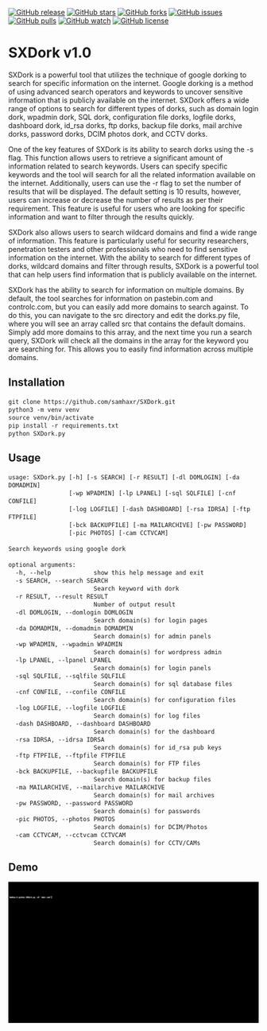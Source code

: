 [![GitHub release](https://img.shields.io/badge/release-v1.0.0-brightgreen?style=flat-square)](https://github.com/samhaxr/SXDork/releases/tag/v1.0.0)
[![GitHub stars](https://img.shields.io/github/stars/samhaxr/SXDork?style=flat-square)](https://github.com/samhaxr/SXDork/stargazers)
[![GitHub forks](https://img.shields.io/github/forks/samhaxr/SXDork?style=flat-square)](https://github.com/samhaxr/SXDork/network)
[![GitHub issues](https://img.shields.io/github/issues/samhaxr/SXDork?style=flat-square)](https://github.com/samhaxr/SXDork/issues)
[![GitHub pulls](https://img.shields.io/github/issues-pr/samhaxr/SXDork?style=flat-square)](https://github.com/samhaxr/SXDork/pulls)
[![GitHub watch](https://img.shields.io/github/watchers/samhaxr/SXDork?style=flat-square)](https://github.com/samhaxr/SXDork/watch)
[![GitHub license](https://img.shields.io/github/license/samhaxr/SXDork?style=flat-square)](https://github.com/samhaxr/SXDork/blob/main/LICENSE)

# SXDork v1.0

SXDork is a powerful tool that utilizes the technique of google dorking to search for specific information on the internet. Google dorking is a method of using advanced search operators and keywords to uncover sensitive information that is publicly available on the internet. SXDork offers a wide range of options to search for different types of dorks, such as domain login dork, wpadmin dork, SQL dork, configuration file dorks, logfile dorks, dashboard dork, id_rsa dorks, ftp dorks, backup file dorks, mail archive dorks, password dorks, DCIM photos dork, and CCTV dorks.

One of the key features of SXDork is its ability to search dorks using the -s flag. This function allows users to retrieve a significant amount of information related to search keywords. Users can specify specific keywords and the tool will search for all the related information available on the internet. Additionally, users can use the -r flag to set the number of results that will be displayed. The default setting is 10 results, however, users can increase or decrease the number of results as per their requirement. This feature is useful for users who are looking for specific information and want to filter through the results quickly.

SXDork also allows users to search wildcard domains and find a wide range of information. This feature is particularly useful for security researchers, penetration testers and other professionals who need to find sensitive information on the internet. With the ability to search for different types of dorks, wildcard domains and filter through results, SXDork is a powerful tool that can help users find information that is publicly available on the internet.

SXDork has the ability to search for information on multiple domains. By default, the tool searches for information on pastebin.com and controlc.com, but you can easily add more domains to search against. To do this, you can navigate to the src directory and edit the dorks.py file, where you will see an array called src that contains the default domains. Simply add more domains to this array, and the next time you run a search query, SXDork will check all the domains in the array for the keyword you are searching for. This allows you to easily find information across multiple domains.

## Installation
```
git clone https://github.com/samhaxr/SXDork.git
python3 -m venv venv
source venv/bin/activate
pip install -r requirements.txt
python SXDork.py

```
## Usage
```
usage: SXDork.py [-h] [-s SEARCH] [-r RESULT] [-dl DOMLOGIN] [-da DOMADMIN]
                 [-wp WPADMIN] [-lp LPANEL] [-sql SQLFILE] [-cnf CONFILE]
                 [-log LOGFILE] [-dash DASHBOARD] [-rsa IDRSA] [-ftp FTPFILE]
                 [-bck BACKUPFILE] [-ma MAILARCHIVE] [-pw PASSWORD]
                 [-pic PHOTOS] [-cam CCTVCAM]

Search keywords using google dork

optional arguments:
  -h, --help            show this help message and exit
  -s SEARCH, --search SEARCH
                        Search keyword with dork
  -r RESULT, --result RESULT
                        Number of output result
  -dl DOMLOGIN, --domlogin DOMLOGIN
                        Search domain(s) for login pages
  -da DOMADMIN, --domadmin DOMADMIN
                        Search domain(s) for admin panels
  -wp WPADMIN, --wpadmin WPADMIN
                        Search domain(s) for wordpress admin
  -lp LPANEL, --lpanel LPANEL
                        Search domain(s) for login panels
  -sql SQLFILE, --sqlfile SQLFILE
                        Search domain(s) for sql database files
  -cnf CONFILE, --confile CONFILE
                        Search domain(s) for configuration files
  -log LOGFILE, --logfile LOGFILE
                        Search domain(s) for log files
  -dash DASHBOARD, --dashboard DASHBOARD
                        Search domain(s) for the dashboard
  -rsa IDRSA, --idrsa IDRSA
                        Search domain(s) for id_rsa pub keys
  -ftp FTPFILE, --ftpfile FTPFILE
                        Search domain(s) for FTP files
  -bck BACKUPFILE, --backupfile BACKUPFILE
                        Search domain(s) for backup files
  -ma MAILARCHIVE, --mailarchive MAILARCHIVE
                        Search domain(s) for mail archives
  -pw PASSWORD, --password PASSWORD
                        Search domain(s) for passwords
  -pic PHOTOS, --photos PHOTOS
                        Search domain(s) for DCIM/Photos
  -cam CCTVCAM, --cctvcam CCTVCAM
                        Search domain(s) for CCTV/CAMs

```
## Demo
![SXDorks](Img/SXDork.gif)
